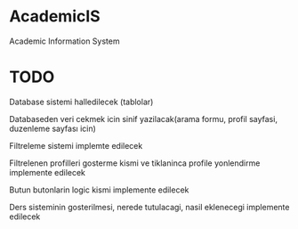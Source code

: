 # AcademicIS
Academic Information System


# TODO

Database sistemi halledilecek (tablolar)

Databaseden veri cekmek icin sinif yazilacak(arama formu, profil sayfasi, duzenleme sayfası icin)

Filtreleme sistemi implemte edilecek

Filtrelenen profilleri gosterme kismi ve tiklaninca profile yonlendirme implemente edilecek

Butun butonlarin logic kismi implemente edilecek

Ders sisteminin gosterilmesi, nerede tutulacagi, nasil eklenecegi implemente edilecek
